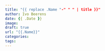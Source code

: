```yaml
---
title: "{{ replace .Name "-" " " | title }}"
author: Ivo Beerens
date: {{ .Date }}
image: 
draft: true
url: "{{.Name}}"
categories:
tags:
---
```

